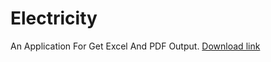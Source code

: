 # Electricity
An Application For Get Excel And PDF Output.
[Download link]("https://github.com/Alirezaaraby/Electricity/blob/master/Version-1.0.apk")
